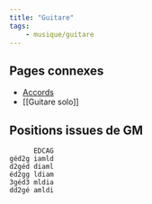 ```yaml
---
title: "Guitare"
tags:
    - musique/guitare
---
```


## Pages connexes

* [Accords](http://huit.re/acc)
* [[Guitare solo]]

## Positions issues de GM

```
      EDCAG
géd2g iamld
d2géd diaml
éd2gg ldiam
3géd3 mldia
dd2gé amldi
```

